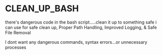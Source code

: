 # CLEAN_UP_BASH

there's dangerous code in the bash script.....clean it up to something safe i can use for safe clean up, Proper Path Handling, Improved Logging, & Safe File Removal

I dont want any dangerous commands, syntax errors...or unnecessary processes

